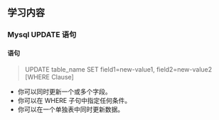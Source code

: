 ## 学习内容

### Mysql UPDATE  语句



#### 语句

> UPDATE table_name SET field1=new-value1, field2=new-value2
  [WHERE Clause]


* 你可以同时更新一个或多个字段。
* 你可以在 WHERE 子句中指定任何条件。
* 你可以在一个单独表中同时更新数据。


